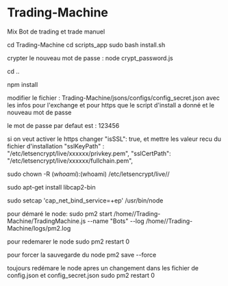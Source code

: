 # Trading-Machine
Mix Bot de trading et trade manuel

cd Trading-Machine
cd scripts_app
sudo bash install.sh

crypter le nouveau mot de passe :
node crypt_password.js




cd ..

npm install



modifier le fichier : Trading-Machine/jsons/configs/config_secret.json avec les infos pour l'exchange et pour https que le script d'install a donné et le nouveau mot de passe 

le mot de passe par defaut est : 123456

si on veut activer le https changer 
"isSSL": true,
et mettre les valeur recu du fichier d'installation
"sslKeyPath" : "/etc/letsencrypt/live/xxxxxx/privkey.pem",
"sslCertPath": "/etc/letsencrypt/live/xxxxxx/fullchain.pem",


sudo chown -R $(whoami):$(whoami) /etc/letsencrypt/live/<DOMAINE>/

sudo apt-get install libcap2-bin

sudo setcap 'cap_net_bind_service=+ep' /usr/bin/node






pour démaré le node:
sudo pm2 start /home/<xxxxx>/Trading-Machine/TradingMachine.js --name "Bots" --log /home/<xxxxx>/Trading-Machine/logs/pm2.log


pour redemarer le node
sudo pm2 restart 0


pour forcer la sauvegarde du node
pm2 save --force


toujours redémare le node apres un changement dans les fichier de config.json et config_secret.json
sudo pm2 restart 0